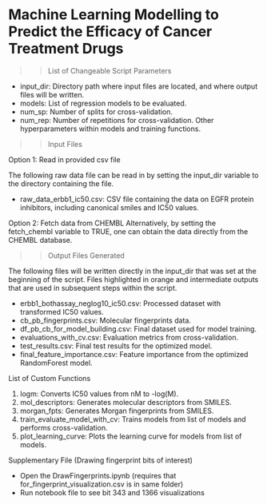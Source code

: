 # Machine Learning Modelling to Predict the Efficacy of Cancer Treatment Drugs

>>List of Changeable Script Parameters
- input_dir: Directory path where input files are located, and where output files will be written.
- models: List of regression models to be evaluated.
- num_sp: Number of splits for cross-validation.
- num_rep: Number of repetitions for cross-validation.
Other hyperparameters within models and training functions.

>>Input Files

Option 1: Read in provided csv file

The following raw data file can be read in by setting the input_dir variable to the directory containing the file. 
- raw_data_erbb1_ic50.csv: CSV file containing the data on EGFR protein inhibitors, including canonical smiles and IC50 values.

Option 2: Fetch data from CHEMBL
Alternatively, by setting the fetch_chembl variable to TRUE, one can obtain the data directly from the CHEMBL database.

>>Output Files Generated

The following files will be written directly in the input_dir that was set at the beginning of the script. Files highlighted in orange and intermediate outputs that are used in subsequent steps within the script.
- erbb1_bothassay_neglog10_ic50.csv: Processed dataset with transformed IC50 values.
- cb_pb_fingerprints.csv: Molecular fingerprints data.
- df_pb_cb_for_model_building.csv: Final dataset used for model training.
- evaluations_with_cv.csv: Evaluation metrics from cross-validation.
- test_results.csv: Final test results for the optimized model.
- final_feature_importance.csv: Feature importance from the optimized RandomForest model.

List of Custom Functions
1. logm: Converts IC50 values from nM to -log(M).
2. mol_descriptors: Generates molecular descriptors from SMILES.
3. morgan_fpts: Generates Morgan fingerprints from SMILES.
4. train_evaluate_model_with_cv: Trains models from list of models and performs cross-validation.
5. plot_learning_curve: Plots the learning curve for models from list of models.



Supplementary File (Drawing fingerprint bits of interest)
- Open the DrawFingerprints.ipynb (requires that for_fingerprint_visualization.csv is in same folder)
- Run notebook file to see bit 343 and 1366 visualizations
